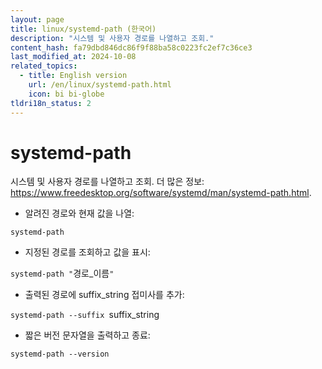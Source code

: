 ```yaml
---
layout: page
title: linux/systemd-path (한국어)
description: "시스템 및 사용자 경로를 나열하고 조회."
content_hash: fa79dbd846dc86f9f88ba58c0223fc2ef7c36ce3
last_modified_at: 2024-10-08
related_topics:
  - title: English version
    url: /en/linux/systemd-path.html
    icon: bi bi-globe
tldri18n_status: 2
---
```

# systemd-path

시스템 및 사용자 경로를 나열하고 조회.
더 많은 정보: <https://www.freedesktop.org/software/systemd/man/systemd-path.html>.

- 알려진 경로와 현재 값을 나열:

`systemd-path`

- 지정된 경로를 조회하고 값을 표시:

`systemd-path "`<span class="tldr-var badge badge-pill bg-dark-lm bg-white-dm text-white-lm text-dark-dm font-weight-bold">경로_이름</span>`"`

- 출력된 경로에 <span class="tldr-var badge badge-pill bg-dark-lm bg-white-dm text-white-lm text-dark-dm font-weight-bold">suffix_string</span> 접미사를 추가:

`systemd-path --suffix `<span class="tldr-var badge badge-pill bg-dark-lm bg-white-dm text-white-lm text-dark-dm font-weight-bold">suffix_string</span>

- 짧은 버전 문자열을 출력하고 종료:

`systemd-path --version`
